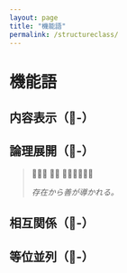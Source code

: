 ```yaml
---
layout: page
title: "機能語"
permalink: /structureclass/
---
```


# 機能語

## 内容表示（-）

## 論理展開（-）

>   
> 
> *存在から善が導かれる。*

## 相互関係（-）

## 等位並列（-）

